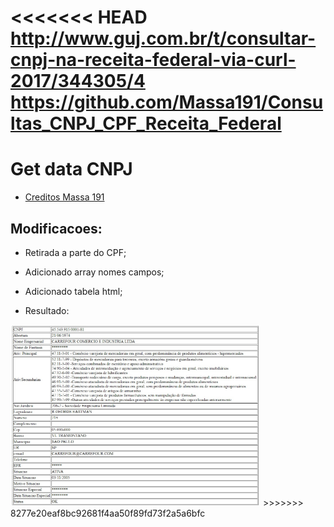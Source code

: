 <<<<<<< HEAD
http://www.guj.com.br/t/consultar-cnpj-na-receita-federal-via-curl-2017/344305/4
https://github.com/Massa191/Consultas_CNPJ_CPF_Receita_Federal
=======
# Get data CNPJ

- [Creditos Massa 191](https://github.com/Massa191/Consultas_CNPJ_CPF_Receita_Federal)

## Modificacoes:
- Retirada a parte do CPF;
- Adicionado array nomes campos;
- Adicionado tabela html;

- Resultado:
<img src=https://github.com/sineir/PHP/blob/master/cnpj/resultado.jpg width=400>
>>>>>>> 8277e20eaf8bc92681f4aa50f89fd73f2a5a6bfc
